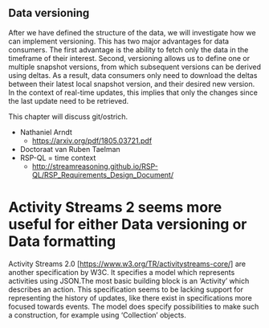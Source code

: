 ## Data versioning
After we have defined the structure of the data, we will investigate how we can implement versioning. This has two major advantages for data consumers. The first advantage is the ability to fetch only the data in the timeframe of their interest. Second, versioning allows us to define one or multiple snapshot versions, from which subsequent versions can be derived using deltas. As a result, data consumers only need to download the deltas between their latest local snapshot version, and their desired new version. In the context of real-time updates, this implies that only the changes since the last update need to be retrieved.

This chapter will discuss git/ostrich.

- Nathaniel Arndt
    - https://arxiv.org/pdf/1805.03721.pdf
- Doctoraat van Ruben Taelman
- RSP-QL = time context
    - http://streamreasoning.github.io/RSP-QL/RSP_Requirements_Design_Document/

# Activity Streams 2 seems more useful for either Data versioning or Data formatting
Activity Streams 2.0 [https://www.w3.org/TR/activitystreams-core/] are another specification by W3C. It specifies a model which represents activities using JSON.The most basic building block is an ‘Activity’ which describes an action. This specification seems to be lacking support for representing the history of updates, like there exist in specifications more focused towards events. The model does specify possibilities to make such a construction, for example using ‘Collection’ objects.
